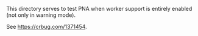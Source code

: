 This directory serves to test PNA when worker support is entirely enabled (not
only in warning mode).

See https://crbug.com/1371454.
